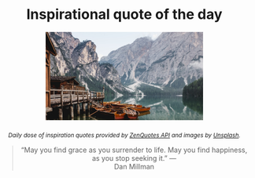 
<div align="center">

# Inspirational quote of the day

<img src="./data/photo.jpeg" alt="Beautiful nature photo" width="320" height="180">

<sub><i>Daily dose of inspiration quotes provided by [ZenQuotes API](https://zenquotes.io/) and images by [Unsplash](https://unsplash.com/).</i></sub>


<blockquote>&ldquo;May you find grace as you surrender to life. May you find happiness, as you stop seeking it.&rdquo; &mdash; <footer>Dan Millman</footer></blockquote>

</div>
